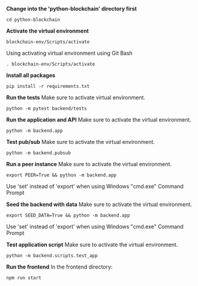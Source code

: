 **Change into the 'python-blockchain' directory first**

```
cd python-blockchain
```

**Activate the virtual environment**

```
blockchain-env/Scripts/activate
```

Using activating virtual environment using Git Bash

```
. blockchain-env/Scripts/activate
```

**Install all packages**

```
pip install -r requirements.txt
```

**Run the tests**
Make sure to activate virtual environment.

```
python -m pytest backend/tests
```

**Run the application and API**
Make sure to activate the virtual environment.

```
python -m backend.app
```

**Test pub/sub**
Make sure to activate the virtual environment.

```
python -m backend.pubsub
```

**Run a peer instance**
Make sure to activate the virtual environment.

```
export PEER=True && python -m backend.app
```

Use 'set' instead of 'export' when using Windows "cmd.exe" Command Prompt

**Seed the backend with data**
Make sure to activate the virtual environment.

```
export SEED_DATA=True && python -m backend.app
```

Use 'set' instead of 'export' when using Windows "cmd.exe" Command Prompt

**Test application script**
Make sure to activate the virtual environment.

```
python -m backend.scripts.test_app
```

**Run the frontend**
In the frontend directory:

```
npm run start
```
